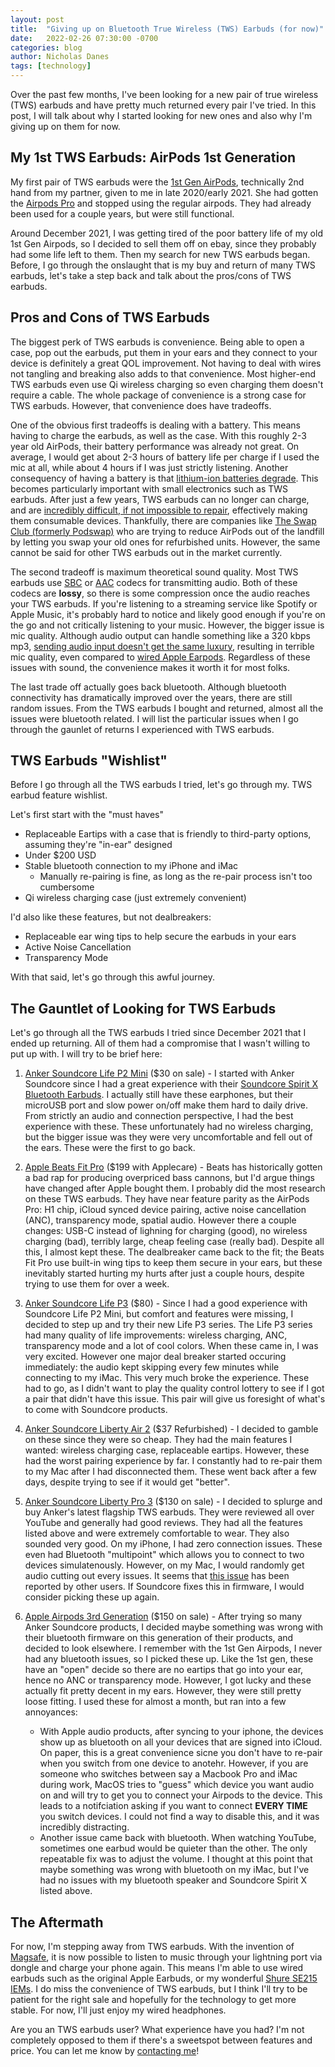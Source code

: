 ```yaml
---
layout: post
title:  "Giving up on Bluetooth True Wireless (TWS) Earbuds (for now)"
date:   2022-02-26 07:30:00 -0700
categories: blog
author: Nicholas Danes
tags: [technology]
---
```

Over the past few months, I've been looking for a new pair of true wireless (TWS) earbuds and have pretty much returned every pair I've tried. In this post, I will talk about why I started looking for new ones and also why I'm giving up on them for now. 

## My 1st TWS Earbuds: AirPods 1st Generation

My first pair of TWS earbuds were the [1st Gen AirPods](https://support.apple.com/kb/SP750?locale=en_US), technically 2nd hand from my partner, given to me in late 2020/early 2021. She had gotten the [Airpods Pro](https://www.apple.com/airpods-pro/) and stopped using the regular airpods. They had already been used for a couple years, but were still functional. 

Around December 2021, I was getting tired of the poor battery life of my old 1st Gen Airpods, so I decided to sell them off on ebay, since they probably had some life left to them. Then my search for new TWS earbuds began. Before, I go through the onslaught that is my buy and return of many TWS earbuds, let's take a step back and talk about the pros/cons of TWS earbuds. 

## Pros and Cons of TWS Earbuds

The biggest perk of TWS earbuds is convenience. Being able to open a case, pop out the earbuds, put them in your ears and they connect to your device is definitely a great QOL improvement. Not having to deal with wires not tangling and breaking also adds to that convenience. Most higher-end TWS earbuds even use Qi wireless charging so even charging them doesn't require a cable. The whole package of convenience is a strong case for TWS earbuds. However, that convenience does have tradeoffs.

One of the obvious first tradeoffs is dealing with a battery. This means having to charge the earbuds, as well as the case. With this roughly 2-3 year old AirPods, their battery performance was already not great. On average, I would get about 2-3 hours of battery life per charge if I used the mic at all, while about 4 hours if I was just strictly listening.  Another consequency of having a battery is that [lithium-ion batteries degrade](https://pubs.rsc.org/en/content/articlehtml/2021/cp/d1cp00359c). This becomes particularly important with small electronics such as TWS earbuds. After just a few years, TWS earbuds can no longer can charge, and are [incredibly difficult, if not impossible to repair](https://www.ifixit.com/News/35377/which-wireless-earbuds-are-the-least-evil), effectively making them consumable devices. Thankfully, there are companies like [The Swap Club (formerly Podswap)](https://www.theswapclub.com/) who are trying to reduce AirPods out of the landfill by letting you swap your old ones for refurbished units. However, the same cannot be said for other TWS earbuds out in the market currently.

The second tradeoff is maximum theoretical sound quality. Most TWS earbuds use [SBC](https://en.wikipedia.org/wiki/SBC_%28codec%29) or [AAC](https://headendinfo.com/aac-audio-codec/) codecs for transmitting audio. Both of these codecs are **lossy**, so there is some compression once the audio reaches your TWS earbuds. If you're listening to a streaming service like Spotify or Apple Music, it's probably hard to notice and likely good enough if you're on the go and not critically listening to your music. However, the bigger issue is mic quality. Although audio output can handle something like a 320 kbps mp3, [sending audio input doesn't get the same luxury](https://habr.com/en/post/456182/), resulting in terrible mic quality, even compared to [wired Apple Earpods](https://www.youtube.com/watch?v=N6Y_Q7RYmmY).  Regardless of these issues with sound, the convenience makes it worth it for most folks.

The last trade off actually goes back bluetooth. Although bluetooth connectivity has dramatically improved over the years, there are still random issues. From the TWS earbuds I bought and returned, almost all the issues were bluetooth related. I will list the particular issues when I go through the gaunlet of returns I experienced with TWS earbuds.


## TWS Earbuds "Wishlist"

Before I go through all the TWS earbuds I tried, let's go through my. TWS earbud feature wishlist.

Let's first start with the "must haves"
* Replaceable Eartips with a case that is friendly to third-party options, assuming they're "in-ear" designed
* Under $200 USD
* Stable bluetooth connection to my iPhone and iMac
	* Manually re-pairing is fine, as long as the re-pair process isn't too cumbersome
* Qi wireless charging case (just extremely convenient)

I'd  also like these features, but not dealbreakers:
* Replaceable ear wing tips to help secure the earbuds in your ears
* Active Noise Cancellation 
* Transparency Mode

With that said, let's go through this awful journey.

## The Gauntlet of Looking for TWS Earbuds

Let's go through all the TWS earbuds I tried since December 2021 that I ended up returning. All of them had a compromise that I wasn't willing to put up with. I will try to be brief here:

1. [Anker Soundcore Life P2 Mini](https://us.soundcore.com/products/a3944011)  ($30 on sale) - I started with Anker Soundcore since I had a great experience with their [Soundcore Spirit X Bluetooth Earbuds](https://www.headphonecheck.com/test/soundcore-spirit-x-by-anker/). I actually still have these earphones, but their microUSB port and slow power on/off make them hard to daily drive. From strictly an audio and connection perspective, I had the best experience with these. These unfortunately had no wireless charging, but the bigger issue was they were very uncomfortable and fell out of the ears. These were the first to go back.

2. [Apple Beats Fit Pro](https://www.beatsbydre.com/earbuds/beats-fit-pro) ($199 with Applecare) - Beats has historically gotten a bad rap for producing overpriced bass cannons, but I'd argue things have changed after Apple bought them. I probably did the most research on these TWS earbuds. They have near feature parity as the AirPods Pro: H1 chip, iCloud synced device pairing, active noise cancellation (ANC), transparency mode, spatial audio. However there a couple changes: USB-C instead of lighning for charging (good), no wireless charging (bad), terribly large, cheap feeling case (really bad). Despite all this, I almost kept these. The dealbreaker came back to the fit; the Beats Fit Pro use built-in wing tips to keep them secure in your ears, but these inevitably started hurting my hurts after just a couple hours, despite trying to use them for over a week. 

3. [Anker Soundcore Life P3](https://us.soundcore.com/products/a3939011)  ($80) - Since I had a good experience with Soundcore Life P2 Mini, but comfort and features were missing, I decided to step up and try their new Life P3 series. The Life P3 series had many quality of life improvements: wireless charging, ANC, transparency mode and a lot of cool colors. When these came in, I was very excited. However one major deal breaker started occuring immediately: the audio kept skipping every few minutes while connecting to my iMac. This very much broke the experience. These had to go, as I didn't want to play the quality control lottery to see if I got a pair that didn't have this issue. This pair will give us foresight of what's to come with Soundcore products.

4. [Anker Soundcore Liberty Air 2](https://www.soundcore.com/products/variant/liberty-air-2/A3910011) ($37 Refurbished) - I decided to gamble on these since they were so cheap. They had the main features I wanted: wireless charging case, replaceable eartips. However, these had the worst pairing experience by far. I constantly had to re-pair them to my Mac after I had disconnected them. These went back after a few days, despite trying to see if it would get "better".

5. [Anker Soundcore Liberty Pro 3](https://us.soundcore.com/products/a3952011) ($130 on sale) -  I decided to splurge and buy Anker's latest flagship TWS earbuds. They were reviewed all over YouTube and generally had good reviews. They had all the features listed above and were extremely comfortable to wear. They also sounded very good. On my iPhone, I had zero connection issues. These even had Bluetooth "multipoint" which allows you to connect to two devices simulatenously. However, on my Mac, I would randomly get audio cutting out every issues. It seems that [this issue](https://www.youtube.com/watch?v=gwH_s4hMGak&t=16s) has been reported by other users. If Soundcore fixes this in firmware, I would consider picking these up again. 

6. [Apple Airpods 3rd Generation](https://www.apple.com/airpods-3rd-generation/) ($150 on sale) - After trying so many Anker Soundcore products, I decided maybe something was wrong with their bluetooth firmware on this generation of their products, and decided to look elsewhere. I remember with the 1st Gen Airpods, I never had any bluetooth issues, so I picked these up. Like the 1st gen, these have an "open" decide so there are no eartips that go into your ear, hence no ANC or transparency mode. However, I got lucky and these actually fit pretty decent in my ears. However, they were still pretty loose fitting.  I used these for almost a month, but ran into a few annoyances:
	* With Apple audio products, after syncing to your iphone, the devices show up as bluetooth on all your devices that are signed into iCloud. On paper, this is a great convenience sicne you don't have to re-pair when you switch from one device to anotehr. However, if you are someone who switches between say a Macbook Pro and iMac during work, MacOS tries to "guess" which device you want audio on and will try to get you to connect your Airpods to the device. This leads to a notifciation asking if you want to connect **EVERY TIME** you switch devices. I could not find a way to disable this, and it was incredibly distracting.
	* Another issue came back with bluetooth. When watching YouTube, sometimes one earbud would be quieter than the other. The only repeatable fix was to adjust the volume. I thought at this point that maybe something was wrong with bluetooth on my iMac, but I've had no issues with my bluetooth speaker and Soundcore Spirit X listed above. 

## The Aftermath

For now, I'm stepping away from TWS earbuds. With the invention of [Magsafe](https://support.apple.com/en-us/HT211829), it is now possible to listen to music through your lightning port via dongle and charge your phone again. This means I'm able to use wired earbuds such as the original Apple Earbuds, or my wonderful [Shure SE215 IEMs](https://www.shure.com/en-US/products/earphones/se215). I do miss the convenience of TWS earbuds, but I think I'll try to be patient for the right sale and hopefully for the technology to get more stable. For now, I'll just enjoy my wired headphones.

Are you an TWS earbuds user? What experience have you had? I'm not completely opposed to them if there's a sweetspot between features and price. You can let me know by [contacting me](/#contact)!


